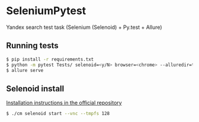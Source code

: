 # SeleniumPytest
Yandex search test task  (Selenium (Selenoid) + Py.test + Allure) 

## Running tests

```bash
$ pip install -r requirements.txt
$ python -m pytest Tests/ selenoid=<y/N> browser=<chrome> --alluredir=test_results
$ allure serve
```
## Selenoid install
[Installation instructions in the official repository](https://github.com/aerokube/selenoid#one-command-installation)
```bash
$ ./cm selenoid start --vnc --tmpfs 128
```
